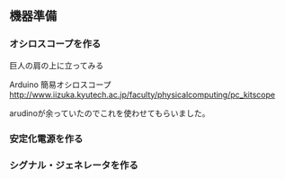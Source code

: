 ## 機器準備

### オシロスコープを作る

巨人の肩の上に立ってみる

Arduino 簡易オシロスコープ
http://www.iizuka.kyutech.ac.jp/faculty/physicalcomputing/pc_kitscope

arudinoが余っていたのでこれを使わせてもらいました。

### 安定化電源を作る
### シグナル・ジェネレータを作る
